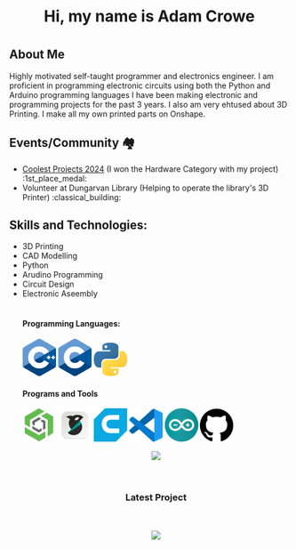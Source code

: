 <h1 align="center"> Hi, my name is Adam Crowe <h1/>

## About Me
Highly motivated self-taught programmer and electronics engineer. I am proficient in programming electronic circuits using both the Python and Arduino programming languages
I have been making electronic and programming projects for the past 3 years.
I also am very ehtused about 3D Printing. I make all my own printed parts on Onshape.

## Events/Community :houses:
<ul style="list-style-type:disc;">
  <li><a href="https://coolestprojects.org">Coolest Projects 2024</a> (I won the Hardware Category with my project) :1st_place_medal:</li>
  <li>Volunteer at Dungarvan Library (Helping to operate the library's 3D Printer) :classical_building:</li>
</ul>

## Skills and Technologies:
<ul style="list-style-type:disc;" align="left">
  <li>3D Printing</li>
  <li>CAD Modelling</li>
  <li>Python</li>
  <li>Arudino Programming</li>
  <li>Circuit Design</li>
  <li>Electronic Aseembly</li>

<br>

<h4>Programming Languages: </h4>
<p align="left">
  <img style="margin: auto;" src="https://github.com/digi-w1z/digi-w1z/blob/main/assets/C++_logo.png?raw=true" alt=cplusplus width="60"/>
  <img style="margin: auto;" src="https://github.com/digi-w1z/digi-w1z/blob/main/assets/C_Logo.png?raw=true" alt=c_language width="60"/>
  <img style="margin: auto;" src="https://github.com/digi-w1z/digi-w1z/blob/main/assets/python_logo.png?raw=true" alt=python width="60"/>
</p>

<h4>Programs and Tools</h4>
<p align="left">
  <img style="margin: auto;" src="https://github.com/digi-w1z/digi-w1z/blob/main/assets/onshape_logo.png?raw=true" alt=onshape width="60"/>
  <img style="margin: auto;" src="https://github.com/digi-w1z/digi-w1z/blob/main/assets/orcaslicer-logo.png?raw=true" alt=orcaslicer width="60"/>
  <img style="margin: auto;" src="https://github.com/digi-w1z/digi-w1z/blob/main/assets/ultimaker-cura-logo.png?raw=true" alt=cura width="60"/>
  <img style="margin: auto;" src="https://github.com/digi-w1z/digi-w1z/blob/main/assets/vscode_logo.png?raw=true" alt=vscode width="60"/>
  <img style="margin: auto;" src="https://github.com/digi-w1z/digi-w1z/blob/main/assets/arduino_logo.png?raw=true" alt=arduino width="60"/>
  <img style="margin: auto;" src="https://github.com/digi-w1z/digi-w1z/blob/main/assets/github_logo.png?raw=true" alt=github width="60"/>
</p>

<p align="center">
  <img style="margin: auto;" src="https://github-readme-stats.vercel.app/api?username=digi-w1z&show_icons=true&theme=algolia"/>
</p>

<br>
<h3 align="center">Latest Project</h3>
<br>
<p align="center">
     <a href="https://github.com/digi-w1z/BTTF-Alarm-Clock">
      <img align="center" src="https://github-readme-stats.vercel.app/api/pin/?username=digi-w1z&repo=BTTF-Alarm-Clock&theme=algolia" />
     </a>
  </p
